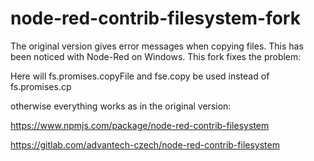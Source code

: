 # node-red-contrib-filesystem-fork

The original version gives error messages when copying files. This has been noticed with Node-Red on Windows. This fork fixes the problem:

Here will
fs.promises.copyFile
and
fse.copy
be used
instead of
fs.promises.cp

otherwise everything works as in the original version:

https://www.npmjs.com/package/node-red-contrib-filesystem

https://gitlab.com/advantech-czech/node-red-contrib-filesystem
